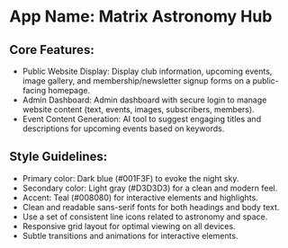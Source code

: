 # **App Name**: Matrix Astronomy Hub

## Core Features:

- Public Website Display: Display club information, upcoming events, image gallery, and membership/newsletter signup forms on a public-facing homepage.
- Admin Dashboard: Admin dashboard with secure login to manage website content (text, events, images, subscribers, members).
- Event Content Generation: AI tool to suggest engaging titles and descriptions for upcoming events based on keywords.

## Style Guidelines:

- Primary color: Dark blue (#001F3F) to evoke the night sky.
- Secondary color: Light gray (#D3D3D3) for a clean and modern feel.
- Accent: Teal (#008080) for interactive elements and highlights.
- Clean and readable sans-serif fonts for both headings and body text.
- Use a set of consistent line icons related to astronomy and space.
- Responsive grid layout for optimal viewing on all devices.
- Subtle transitions and animations for interactive elements.